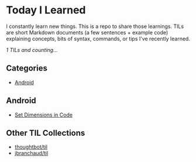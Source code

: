 # Today I Learned

I constantly learn new things. This is a repo to share those learnings.
TILs are short Markdown documents (a few sentences + example code) explaining
concepts, bits of syntax, commands, or tips I've recently learned.

_1 TILs and counting..._

## Categories

* [Android](#android)

## Android

* [Set Dimensions in Code](android/set-dimensions-in-code.md)

## Other TIL Collections

* [thoughtbot/til](https://github.com/thoughtbot/til)
* [jbranchaud/til](https://github.com/jbranchaud/til)

